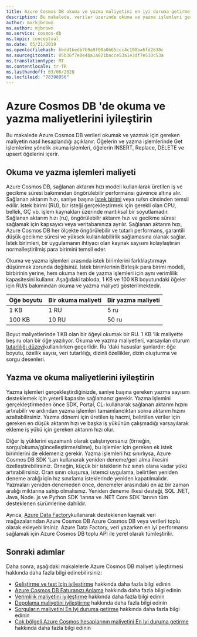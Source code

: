 ```yaml
---
title: Azure Cosmos DB okuma ve yazma maliyetini en iyi duruma getirme
description: Bu makalede, veriler üzerinde okuma ve yazma işlemleri gerçekleştirirken Azure Cosmos DB maliyetlerinin nasıl azaltılacağı açıklanmaktadır.
author: markjbrown
ms.author: mjbrown
ms.service: cosmos-db
ms.topic: conceptual
ms.date: 05/21/2019
ms.openlocfilehash: bbdd1bedb7b9a9f00a0b65ccc4c108ba6fd2638c
ms.sourcegitcommit: 05b36f7e0e4ba1a821bacce53a1e3df7e510c53a
ms.translationtype: MT
ms.contentlocale: tr-TR
ms.lasthandoff: 03/06/2020
ms.locfileid: "78398956"
---
```

# <a name="optimize-reads-and-writes-cost-in-azure-cosmos-db"></a>Azure Cosmos DB 'de okuma ve yazma maliyetlerini iyileştirin

Bu makalede Azure Cosmos DB verileri okumak ve yazmak için gereken maliyetin nasıl hesaplandığı açıklanır. Öğelerin ve yazma işlemlerinde Get işlemlerine yönelik okuma işlemleri, öğelerin INSERT, Replace, DELETE ve upsert öğelerini içerir.  

## <a name="cost-of-reads-and-writes"></a>Okuma ve yazma işlemleri maliyeti

Azure Cosmos DB, sağlanan aktarım hızı modeli kullanılarak üretilen iş ve gecikme süresi bakımından öngörülebilir performansı güvence altına alır. Sağlanan aktarım hızı, saniye başına [Istek birimi](request-units.md) veya ru/sn cinsinden temsil edilir. Istek birimi (RU), bir isteği gerçekleştirmek için gerekli olan CPU, bellek, GÇ vb. işlem kaynakları üzerinde mantıksal bir soyutlamadır. Sağlanan aktarım hızı (ru), öngörülebilir aktarım hızı ve gecikme süresi sağlamak için kapsayıcı veya veritabanınıza ayrılır. Sağlanan aktarım hızı, Azure Cosmos DB her ölçekte öngörülebilir ve tutarlı performans, garantili düşük gecikme süresi ve yüksek kullanılabilirlik sağlamasına olanak sağlar. İstek birimleri, bir uygulamanın ihtiyacı olan kaynak sayısını kolaylaştıran normalleştirilmiş para birimini temsil eder. 

Okuma ve yazma işlemleri arasında istek birimlerini farklılaştırmayı düşünmek zorunda değilsiniz. İstek birimlerinin Birleşik para birimi modeli, birbirinin yerine, hem okuma hem de yazma işlemleri için aynı verimlilik kapasitesini kullanır. Aşağıdaki tabloda, 1 KB ve 100 KB boyutundaki öğeler için RU/s bakımından okuma ve yazma maliyeti gösterilmektedir.

|**Öğe boyutu**  |**Bir okuma maliyeti** |**Bir yazma maliyeti**|
|---------|---------|---------|
|1 KB |1 RU |5 ru |
|100 KB |10 RU |50 ru |

Boyut maliyetlerinde 1 KB olan bir öğeyi okumak bir RU. 1 KB 'lik maliyette beş ru olan bir öğe yazılıyor. Okuma ve yazma maliyetleri, varsayılan oturum [tutarlılığı düzeyi](consistency-levels.md)kullanılırken geçerlidir.  Ru 'daki hususlar şunlardır: öğe boyutu, özellik sayısı, veri tutarlılığı, dizinli özellikler, dizin oluşturma ve sorgu desenleri.

## <a name="optimize-the-cost-of-writes-and-reads"></a>Yazma ve okuma maliyetlerini iyileştirin

Yazma işlemleri gerçekleştirdiğinizde, saniye başına gereken yazma sayısını desteklemek için yeterli kapasite sağlamanız gerekir. Yazma işlemini gerçekleştirmeden önce SDK, Portal, CLı kullanarak sağlanan aktarım hızını artırabilir ve ardından yazma işlemleri tamamlandıktan sonra aktarım hızını azaltabilirsiniz. Yazma dönemi için üretilen iş hacmi, belirtilen veriler için gereken en düşük aktarım hızı ve başka iş yükünün çalışmadığı varsayılarak ekleme iş yükü için gereken aktarım hızı olur. 

Diğer iş yüklerini eşzamanlı olarak çalıştırıyorsanız (örneğin, sorgu/okuma/güncelleştirme/silme), bu işlemler için gereken ek istek birimlerini de eklemeniz gerekir. Yazma işlemleri hız sınırlıysa, Azure Cosmos DB SDK 'Ları kullanarak yeniden deneme/geri alma ilkesini özelleştirebilirsiniz. Örneğin, küçük bir isteklerin hız sınırlı olana kadar yükü artırabilirsiniz. Oran sınırı oluşursa, istemci uygulama, belirtilen yeniden deneme aralığı için hız sınırlama isteklerinde yeniden kapatılmalıdır. Yazmaları yeniden denemeden önce, denemeler arasındaki en az bir zaman aralığı miktarına sahip olmalısınız. Yeniden deneme ilkesi desteği, SQL .NET, Java, Node. js ve Python SDK 'larına ve .NET Core SDK 'larının tüm desteklenen sürümlerine dahildir. 

Ayrıca, [Azure Data Factory](../data-factory/connector-azure-cosmos-db.md)kullanarak desteklenen kaynak veri mağazalarından Azure Cosmos DB Azure Cosmos DB veya verileri toplu olarak ekleyebilirsiniz. Azure Data Factory, veri yazarken en iyi performansı sağlamak için Azure Cosmos DB toplu API ile yerel olarak tümleştirilir.

## <a name="next-steps"></a>Sonraki adımlar

Daha sonra, aşağıdaki makalelerle Azure Cosmos DB maliyet iyileştirmesi hakkında daha fazla bilgi edinebilirsiniz:

* [Geliştirme ve test Için iyileştirme](optimize-dev-test.md) hakkında daha fazla bilgi edinin
* [Azure Cosmos DB Faturanızı Anlama](understand-your-bill.md) hakkında daha fazla bilgi edinin
* [Verimlilik maliyetini iyileştirme](optimize-cost-throughput.md) hakkında daha fazla bilgi edinin
* [Depolama maliyetini iyileştirme](optimize-cost-storage.md) hakkında daha fazla bilgi edinin
* [Sorguların maliyetini En Iyi duruma getirme](optimize-cost-queries.md) hakkında daha fazla bilgi edinin
* [Çok bölgeli Azure Cosmos hesaplarının maliyetini En Iyi duruma getirme](optimize-cost-regions.md) hakkında daha fazla bilgi edinin
